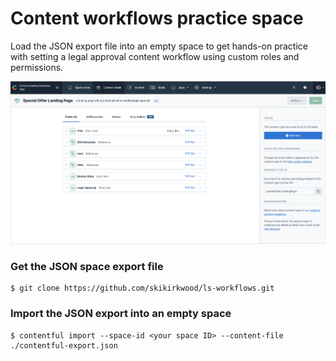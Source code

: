 # Content workflows practice space

Load the JSON export file into an empty space to get hands-on practice with setting a legal approval content workflow using custom roles and permissions.

![The content model for a custom offer page](./github-screenshot.png
 "The content model for a custom offer page")

### Get the JSON space export file

```
$ git clone https://github.com/skikirkwood/ls-workflows.git
```

### Import the JSON export into an empty space

```
$ contentful import --space-id <your space ID> --content-file ./contentful-export.json
```

